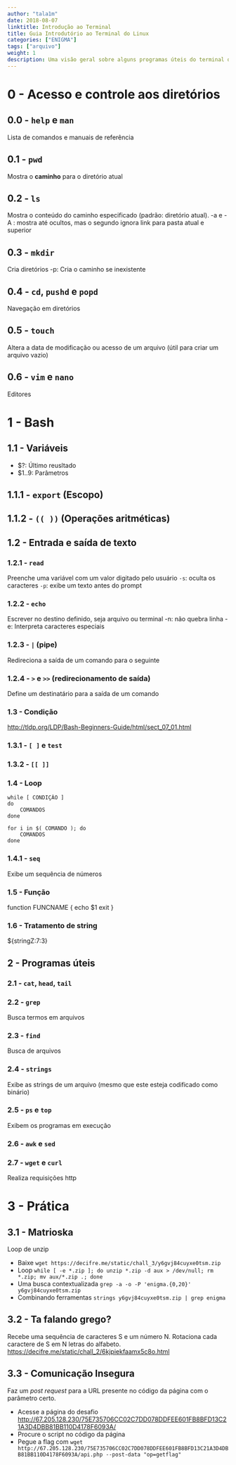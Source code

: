 ```yaml
---
author: "tala1m"
date: 2018-08-07
linktitle: Introdução ao Terminal
title: Guia Introdutório ao Terminal do Linux
categories: ["ENIGMA"]
tags: ["arquivo"]
weight: 1
description: Uma visão geral sobre alguns programas úteis do terminal do Linux para ações offline e uma breve passada por curl e wget. Aumente o seu potencial com o famigerado verde no preto, afinal quem precisa de interface gráfica?
---
```


# 0 - Acesso e controle aos diretórios
## 0.0 - `help` e `man`
Lista de comandos e manuais de referência

## 0.1 - `pwd`
Mostra o **caminho** para o diretório atual

## 0.2 - `ls`
Mostra o conteúdo do caminho especificado (padrão: diretório atual).
-a e -A : mostra até ocultos, mas o segundo ignora link para pasta atual e superior

## 0.3 - `mkdir`
Cria diretórios
-p: Cria o caminho se inexistente

## 0.4 - `cd`, `pushd` e `popd`
Navegação em diretórios

## 0.5 - `touch`
Altera a data de modificação ou acesso de um arquivo (útil para criar um arquivo vazio)

## 0.6 - `vim` e `nano`
Editores

# 1 - Bash
## 1.1 - Variáveis
- $?: Último reusltado
- $1..9: Parâmetros

## 1.1.1 - `export` (Escopo)

## 1.1.2 - `(( ))` (Operações aritméticas)

## 1.2 - Entrada e saída de texto
### 1.2.1 - `read`
Preenche uma variável com um valor digitado pelo usuário
`-s`: oculta os caracteres
`-p`: exibe um texto antes do prompt

### 1.2.2 - `echo`
Escrever no destino definido, seja arquivo ou terminal
-n: não quebra linha
-e: Interpreta caracteres especiais

### 1.2.3 - `|` (pipe)
Redireciona a saída de um comando para o seguinte

### 1.2.4 - `>` e `>>` (redirecionamento de saída)
Define um destinatário para a saída de um comando

### 1.3 - Condição
http://tldp.org/LDP/Bash-Beginners-Guide/html/sect_07_01.html
### 1.3.1 - `[ ]` e `test`

### 1.3.2 - `[[ ]]`

### 1.4 - Loop
```
while [ CONDIÇÂO ]
do
    COMANDOS
done
```

```
for i in $( COMANDO ); do
    COMANDOS
done
```

### 1.4.1 - `seq`
Exibe um sequência de números


### 1.5 - Função
function FUNCNAME {
    echo $1
    exit
} 

### 1.6 - Tratamento de string
${stringZ:7:3}

## 2 - Programas úteis
### 2.1 - `cat`, `head`, `tail`

### 2.2 - `grep`
Busca termos em arquivos

### 2.3 - `find`
Busca de arquivos

### 2.4 - `strings`
Exibe as strings de um arquivo (mesmo que este esteja codificado como binário)

### 2.5 - `ps` e `top`
Exibem os programas em execução

### 2.6 - `awk` e `sed`


### 2.7 - `wget` e `curl`
Realiza requisições http

                
# 3 - Prática
## 3.1 - Matrioska
Loop de unzip
- Baixe `wget https://decifre.me/static/chall_3/y6gvj84cuyxe0tsm.zip`
- Loop `while [ -e *.zip ]; do unzip *.zip -d aux > /dev/null; rm *.zip; mv aux/*.zip .; done`
- Uma busca contextualizada `grep -a -o -P 'enigma.{0,20}' y6gvj84cuyxe0tsm.zip`
- Combinando ferramentas `strings y6gvj84cuyxe0tsm.zip | grep enigma`

## 3.2 - Ta falando grego?
Recebe uma sequência de caracteres S e um número N. Rotaciona cada caractere de S em N letras do alfabeto.
https://decifre.me/static/chall_2/6kjpiekfaamx5c8o.html

## 3.3 - Comunicação Insegura
Faz um _post request_ para a URL presente no código da página com o parâmetro certo.
- Acesse a página do desafio http://67.205.128.230/75E735706CC02C7DD078DDFEE601FB8BFD13C21A3D4DBB81BB110D4178F6093A/
- Procure o script no código da página 
- Pegue a flag com `wget http://67.205.128.230/75E735706CC02C7DD078DDFEE601FB8BFD13C21A3D4DBB81BB110D4178F6093A/api.php --post-data "op=getflag"`